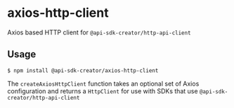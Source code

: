 # axios-http-client

Axios based HTTP client for `@api-sdk-creator/http-api-client`

## Usage

```shell
$ npm install @api-sdk-creator/axios-http-client
```

The `createAxiosHttpClient` function takes an optional set of Axios configuration and returns
a `HttpClient` for use with SDKs that use `@api-sdk-creator/http-api-client`
